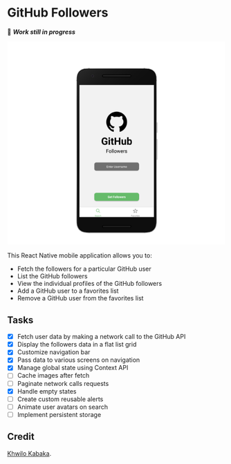 # GitHub Followers

:construction: _**Work still in progress**_

![GiHub Followers App Home screen image](https://github.com/khwilo/project-demos/blob/master/GitHubFollowers/github-followers-home-screen.png)

This React Native mobile application allows you to:

- Fetch the followers for a particular GitHub user
- List the GitHub followers
- View the individual profiles of the GitHub followers
- Add a GitHub user to a favorites list
- Remove a GitHub user from the favorites list

## Tasks

- [x] Fetch user data by making a network call to the GitHub API
- [x] Display the followers data in a flat list grid
- [x] Customize navigation bar
- [x] Pass data to various screens on navigation
- [x] Manage global state using Context API
- [ ] Cache images after fetch
- [ ] Paginate network calls requests
- [x] Handle empty states
- [ ] Create custom reusable alerts
- [ ] Animate user avatars on search
- [ ] Implement persistent storage

## Credit

[Khwilo Kabaka](https://www.github.com).
